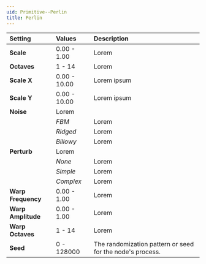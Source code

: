 ```yaml
---
uid: Primitive--Perlin
title: Perlin
---
```


| Setting            | Values      | Description |
| :----------------- | :---------- | :---------- |
| **Scale**          | 0.00 - 1.00 | Lorem |
| **Octaves**        | 1 - 14      | Lorem |
| **Scale X** | 0.00 - 10.00 | Lorem ipsum |
| **Scale Y** | 0.00 - 10.00 | Lorem ipsum |
| **Noise**          | Lorem |
|                    | *FBM*       | Lorem |
|                    | *Ridged*    | Lorem |
|                    | *Billowy*   | Lorem |
| **Perturb**        | Lorem |
|                    | *None*      | Lorem |
|                    | *Simple*    | Lorem |
|                    | *Complex*   | Lorem |
| **Warp Frequency** | 0.00 - 1.00 | Lorem |
| **Warp Amplitude** | 0.00 - 1.00 | Lorem |
| **Warp Octaves**   | 1 - 14      | Lorem |
| **Seed**           | 0 - 128000  | The randomization pattern or seed for the node's process. |



